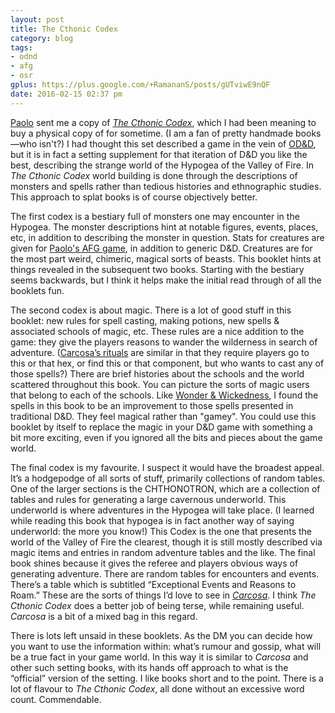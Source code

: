 ```yaml
---
layout: post
title: The Cthonic Codex
category: blog
tags:
- odnd
- afg
- osr
gplus: https://plus.google.com/+RamananS/posts/gUTviwE9nQF
date: 2016-02-15 02:37 pm
---
```


[Paolo][0] sent me a copy of [*The Cthonic Codex*][1], which I had been meaning to buy a physical copy of for sometime. (I am a fan of pretty handmade books—who isn't?) I had thought this set described a game in the vein of [OD&D][2], but it is in fact a setting supplement for that iteration of D&D you like the best, describing the strange world of the Hypogea of the Valley of Fire. In *The Cthonic Codex* world building is done through the descriptions of monsters and spells rather than tedious histories and ethnographic studies. This approach to splat books is of course objectively better.

The first codex is a bestiary full of monsters one may encounter in the Hypogea. The monster descriptions hint at notable figures, events, places, etc, in addition to describing the monster in question. Stats for creatures are given for [Paolo's AFG game][3], in addition to generic D&D. Creatures are for the most part weird, chimeric, magical sorts of beasts. This booklet hints at things revealed in the subsequent two books. Starting with the bestiary seems backwards, but I think it helps make the initial read through of all the booklets fun.

The second codex is about magic. There is a lot of good stuff in this booklet: new rules for spell casting, making potions, new spells & associated schools of magic, etc. These rules are a nice addition to the game: they give the players reasons to wander the wilderness in search of adventure. ([Carcosa’s rituals][4] are similar in that they require players go to this or that hex, or find this or that component, but who wants to cast any of those spells?) There are brief histories about the schools and the world scattered throughout this book. You can picture the sorts of magic users that belong to each of the schools. Like [Wonder & Wickedness][5], I found the spells in this book to be an improvement to those spells presented in traditional D&D. They feel magical rather than "gamey". You could use this booklet by itself to replace the magic in your D&D game with something a bit more exciting, even if you ignored all the bits and pieces about the game world.

The final codex is my favourite. I suspect it would have the broadest appeal. It’s a hodgepodge of all sorts of stuff, primarily collections of random tables. One of the larger sections is the CHTHONOTRON, which are a collection of tables and rules for generating a large cavernous underworld. This underworld is where adventures in the Hypogea will take place. (I learned while reading this book that hypogea is in fact another way of saying underworld: the more you know!) This Codex is the one that presents the world of the Valley of Fire the clearest, though it is still mostly described via magic items and entries in random adventure tables and the like. The final book shines because it gives the referee and players obvious ways of generating adventure. There are random tables for encounters and events. There’s a table which is subtitled “Exceptional Events and Reasons to Roam.” These are the sorts of things I’d love to see in [*Carcosa*][6]. I think *The Cthonic Codex* does a better job of being terse, while remaining useful. *Carcosa* is a bit of a mixed bag in this regard.

There is lots left unsaid in these booklets. As the DM you can decide how you want to use the information within: what’s rumour and gossip, what will be a true fact in your game world. In this way it is similar to *Carcosa* and other such setting books, with its hands off approach to what is the “official” version of the setting. I like books short and to the point. There is a lot of flavour to *The Cthonic Codex*, all done without an excessive word count. Commendable.

[0]: https://tsojcanth.wordpress.com/
[1]: http://lostpages.storenvy.com/collections/440272-chthonic-codex
[2]: http://save.vs.totalpartykill.ca/tag/odnd/
[3]: http://lostpages.storenvy.com/collections/220059-adventure-fantasy-game
[4]: http://save.vs.totalpartykill.ca/review/carcosa-ii/
[5]: http://save.vs.totalpartykill.ca/review/wonder-and-wickedness/
[6]: http://save.vs.totalpartykill.ca/tag/carcosa/